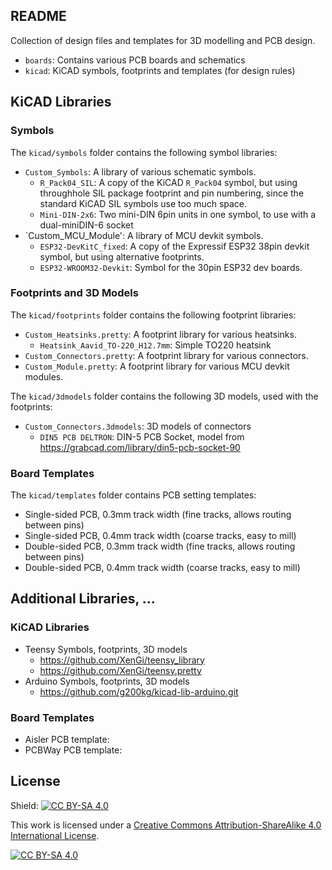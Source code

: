 README
------

Collection of design files and templates for 3D modelling and PCB design.

- `boards`: Contains various PCB boards and schematics
- `kicad`: KiCAD symbols, footprints and templates (for design rules)

KiCAD Libraries
---------------

### Symbols

The `kicad/symbols` folder contains the following symbol libraries:
- `Custom_Symbols`: A library of various schematic symbols.
    - `R_Pack04_SIL`: A copy of the KiCAD `R_Pack04` symbol, but using throughhole SIL package footprint and pin numbering, since the standard KiCAD SIL symbols use too much space.
    - `Mini-DIN-2x6`: Two mini-DIN 6pin units in one symbol, to use with a dual-miniDIN-6 socket
- `Custom_MCU_Module': A library of MCU devkit symbols.
    - `ESP32-DevKitC_fixed`: A copy of the Expressif ESP32 38pin devkit symbol, but using alternative footprints.
    - `ESP32-WROOM32-Devkit`: Symbol for the 30pin ESP32 dev boards.

### Footprints and 3D Models

The `kicad/footprints` folder contains the following footprint libraries:
- `Custom_Heatsinks.pretty`: A footprint library for various heatsinks.
    - `Heatsink_Aavid_TO-220_H12.7mm`: Simple TO220 heatsink
- `Custom_Connectors.pretty`: A footprint library for various connectors.
- `Custom_Module.pretty`: A footprint library for various MCU devkit modules.

The `kicad/3dmodels` folder contains the following 3D models, used with the footprints:
- `Custom_Connectors.3dmodels`: 3D models of connectors
    - `DIN5 PCB DELTRON`: DIN-5 PCB Socket, model from https://grabcad.com/library/din5-pcb-socket-90

### Board Templates

The `kicad/templates` folder contains PCB setting templates:
- Single-sided PCB, 0.3mm track width (fine tracks, allows routing between pins)
- Single-sided PCB, 0.4mm track width (coarse tracks, easy to mill)
- Double-sided PCB, 0.3mm track width (fine tracks, allows routing between pins)
- Double-sided PCB, 0.4mm track width (coarse tracks, easy to mill)


Additional Libraries, ...
-------------------------

### KiCAD Libraries

- Teensy Symbols, footprints, 3D models
    - https://github.com/XenGi/teensy_library
    - https://github.com/XenGi/teensy.pretty
- Arduino Symbols, footprints, 3D models
    - https://github.com/g200kg/kicad-lib-arduino.git

### Board Templates

- Aisler PCB template:
- PCBWay PCB template:

License
-------
Shield: [![CC BY-SA 4.0][cc-by-sa-shield]][cc-by-sa]

This work is licensed under a
[Creative Commons Attribution-ShareAlike 4.0 International License][cc-by-sa].

[![CC BY-SA 4.0][cc-by-sa-image]][cc-by-sa]

[cc-by-sa]: http://creativecommons.org/licenses/by-sa/4.0/
[cc-by-sa-image]: https://licensebuttons.net/l/by-sa/4.0/88x31.png
[cc-by-sa-shield]: https://img.shields.io/badge/License-CC%20BY--SA%204.0-lightgrey.svg
